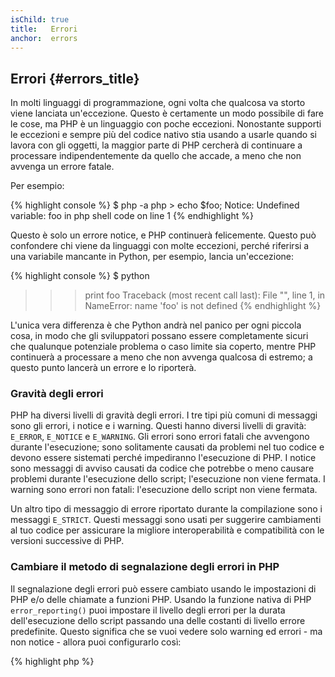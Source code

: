 ```yaml
---
isChild: true
title:   Errori
anchor:  errors
---
```


## Errori {#errors_title}

In molti linguaggi di programmazione, ogni volta che qualcosa va storto viene
lanciata un'eccezione. Questo è certamente un modo possibile di fare le cose, ma
PHP è un linguaggio con poche eccezioni. Nonostante supporti le eccezioni e
sempre più del codice nativo stia usando a usarle quando si lavora con gli
oggetti, la maggior parte di PHP cercherà di continuare a processare
indipendentemente da quello che accade, a meno che non avvenga un errore fatale.

Per esempio:

{% highlight console %}
$ php -a
php > echo $foo;
Notice: Undefined variable: foo in php shell code on line 1
{% endhighlight %}

Questo è solo un errore notice, e PHP continuerà felicemente. Questo può
confondere chi viene da linguaggi con molte eccezioni, perché riferirsi a una
variabile mancante in Python, per esempio, lancia un'eccezione:

{% highlight console %}
$ python
>>> print foo
Traceback (most recent call last):
  File "<stdin>", line 1, in <module>
NameError: name 'foo' is not defined
{% endhighlight %}

L'unica vera differenza è che Python andrà nel panico per ogni piccola cosa, in
modo che gli sviluppatori possano essere completamente sicuri che qualunque
potenziale problema o caso limite sia coperto, mentre PHP continuerà a
processare a meno che non avvenga qualcosa di estremo; a questo punto lancerà un
errore e lo riporterà.

### Gravità degli errori

PHP ha diversi livelli di gravità degli errori. I tre tipi più comuni di
messaggi sono gli errori, i notice e i warning. Questi hanno diversi livelli di
gravità: `E_ERROR`, `E_NOTICE` e `E_WARNING`. Gli errori sono errori fatali che
avvengono durante l'esecuzione; sono solitamente causati da problemi nel tuo
codice e devono essere sistemati perché impediranno l'esecuzione di PHP. I
notice sono messaggi di avviso causati da codice che potrebbe o meno causare
problemi durante l'esecuzione dello script; l'esecuzione non viene fermata. I
warning sono errori non fatali: l'esecuzione dello script non viene fermata.

Un altro tipo di messaggio di errore riportato durante la compilazione sono i
messaggi `E_STRICT`. Questi messaggi sono usati per suggerire cambiamenti al tuo
codice per assicurare la migliore interoperabilità e compatibilità con le
versioni successive di PHP.

### Cambiare il metodo di segnalazione degli errori in PHP

Il segnalazione degli errori può essere cambiato usando le impostazioni di PHP
e/o delle chiamate a funzioni PHP. Usando la funzione nativa di PHP
`error_reporting()` puoi impostare il livello degli errori per la durata
dell'esecuzione dello script passando una delle costanti di livello errore
predefinite. Questo significa che se vuoi vedere solo warning ed errori - ma non
notice - allora puoi configurarlo così:

{% highlight php %}
<?php
error_reporting(E_ERROR | E_WARNING);
{% endhighlight %}

Puoi anche controllare se gli errori vengono visualizzati a schermo (ottimo per
lo sviluppo) o se vengono nascosti e loggati (ottimo per la produzione). Per
maggiori informazioni controlla la sezione
[Segnalazione degli errori][errorreport].

### Soppressione in linea degli errori

Puoi anche dire a PHP di sopprimere errori specifici usando l'operatore di
controllo degli errori `@`. Metti questo operatore all'inizio di un'espressione,
e ogni errore che è un risultato diretto dell'espressione viene silenziato:

{% highlight php %}
<?php
echo @$foo['bar'];
{% endhighlight %}

Questo mostrerà `$foo['bar']` se esiste, ma restituirà semplicemente un valore
nullo e non visualizzerà niente se la variabile `$foo` o l'indice `'bar'` non
esistono. Senza l'operatore di controllo degli errori, questa espressione
potrebbe creare un errore `PHP Notice:  Undefined variable: foo` o `PHP Notice:
Undefined index: bar`.

Questa potrebbe sembrare una buona idea, ma ci sono alcuni lati negativi. PHP
gestisce le espressioni che usano un `@` in maniera meno performante rispetto a
quelle senza `@`. L'ottimizzazione prematura potrebbe essere la radice di tutti
i dibattiti sulla programmazione, ma se la performance è particolarmente
importante per la tua applicazione/libreria, è importante capire le conseguenze
che l'operatore di controllo degli errori avrà sulla performance.

In secondo luogo, l'operatore di controllo degli errori inghiotte
**completamente** l'errore. L'errore non viene mostrato, e l'errore non viene
mandato al log degli errori. Inoltre, i sistemi PHP di produzione non hanno modo
di disabilitare l'operatore di controllo degli errori. Nonostante l'errore che
vedi potrebbe essere innocuo, un errore differente e meno innocuo verrebbe
ugualmente silenziato.

Se c'è un modo di evitare l'operatore di soppressione degli errori, dovresti
consdierarlo. Per esempio, il nostro codice sopra potrebbe essere riscritto
così:

{% highlight php %}
<?php
echo isset($foo['bar']) ? $foo['bar'] : '';
{% endhighlight %}

Un caso in cui la soppressione degli errori potrebbe avere senso è quando
`fopen()` non trova il file da caricare. Potresti controllare l'esistenza del
file prima di provare a caricarlo, ma se il file viene cancellato dopo il
controllo e prima di `fopen()` (il che potrebbe sembrare impossibile, ma può
accadere) allora `fopen()` restituirà false _e_ lancerà un errore. Questo è
potenzialmente qualcosa che PHP dovrebbe risolvere, ma è un caso in cui la
soppressione degli errori potrebbe sembrare l'unica soluzione valida.

Prima abbiamo detto che non c'è modo in un sistema PHP tradizionale di
disabilitare l'operatore di controllo degli errori. Tuttavia, [Xdebug] ha
un'impostazione ini `xdebug.scream` che disabilita l'operatore di controllo
degli errori. Puoi impostarlo nel tuo `php.ini` scrivendo:

    xdebug.scream = On

Puoi anche impostare questo valore durante l'esecuzione con la funzione `ini_set`:

{% highlight php %}
<?php
ini_set('xdebug.scream', '1')
{% endhighlight %}

L'estensione PHP "[Scream]" offre una funzionalità simile a quella di Xdebug, ma
l'impostazione ini di Scream si chiama `scream.enabled`.

Questo è particolarmente utile quando stai debuggando del codice e sospetti che
un messaggio di errore informativo venga soppresso. Usa scream con cura, come
uno strumento di debugging temporaneo. Ci sono molte librerie PHP che potrebbero
non funzionare con l'operatore di controllo degli errori disabilitato.

* [Operatori di controllo degli errori]
* [SitePoint]
* [Xdebug]
* [Scream]

### ErrorException

PHP è perfettamente in grado di essere un linguaggio fortemente orientato alle
eccezioni, e richiede solo qualche linea di codice per fare il cambio.
Fondamentalmente puoi lanciare i tuoi "errori" come "eccezioni" usando la classe
`ErrorException`, che estende la classe `Exception`.

Questa è una pratica comune implementata da un grande numero di framework
moderni come Symfony e Laravel. Di default Laravel visualizzerà tutti gli errori
e le eccezioni usando il pacchetto [Whoops!] se l'interruttore `app.debug` è
acceso, oppure li nasconderà se l'interruttore è spento.

Lanciando gli errori come eccezioni durante lo sviluppo puoi gestirli meglio del
solito, e se vedi un'eccezione durante lo sviluppo puoi racchiuderla
in un'istruzione di cattura con codice specifico per gestire la situazione.
Ciascuna eccezione che catturi rende istantaneamente la tua applicazione un po'
più robusta.

Maggiori informazioni su questo e su come usare la classe `ErrorException` per
gestire gli errori si possono trovare su [classe ErrorException][errorexception].

* [Operatori di controllo degli errori]
* [Costanti predefinite per la gestione degli errori]
* [`error_reporting()`][error_reporting]
* [Segnalazione degli errori][errorreport]

[errorreport]: /#segnalazione_degli_errori
[Xdebug]: http://xdebug.org/docs/basic
[Scream]: http://php.net/book.scream
[Operatori di controllo degli errori]: http://php.net/language.operators.errorcontrol
[SitePoint]: http://www.sitepoint.com/
[Whoops!]: http://filp.github.io/whoops/
[errorexception]: http://php.net/class.errorexception
[Costanti predefinite per la gestione degli errori]: http://php.net/errorfunc.constants
[error_reporting]: http://php.net/function.error-reporting
